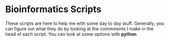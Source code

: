 # Bioinformatics Scripts
These scripts are here to help me with some day to day stuff. Generally, you can figure out what they do by looking at the commments I make in the head of each script. You can look at some options with **python <script> -h** Here's a quick rundown of what each script does:

## General use
**coverage_plot.py** takes in a bedgraph file of coverage (or really anything that assigns a quantity to a linear region) and spits out mean coverage for non-overlapping sliding windows. In case you want to concatenate contigs/scaffolds/chromosomes for ease of plotting in R, the last column automatically does so (compare the last and second to last columns when you switch scaffolds).

**repeat_along_genome.py** will give you the average repeat content along the genome in non-overlapping sliding windows. Can technically calculate single nucleotide content if you put that down for "missing". Additionally, this script is case sensitive, so make sure the character you're searching for are all upper or lower case.

**reverse_complement.py** will give you a fasta file with sequences that you want to get the reverse complement of. You have to give it an initial fasta file and a list of sequences to modify.

**filter_good_mRNA.py** will filter out mRNA sequences that either doesn't have a start codon, has a premature stop codon, or doesn't have a stop codon. Does not check reverse complement, because I wrote this specifically for MAKER outputs and MAKER already tries to make all sequences start with an ATG.

## Population genetics
**hka_test.py** takes in a vcf file and calculates hka between two species in non-overlapping sliding windows across the genome. Will also perform a homogeneity test for the two species of interest. I wrote this because I couldn't find an HKA test calculator online that processes a vcf file. I used PANDAS for convenience, but that means the memory usage will be enormous--I might rewrite this using only hash tables.

The way it works, generally is:
W = number of polymorphisms in species A
X = number of polymorphisms in species B
Y = number of fixed differences between species A and species B+C (outgroup)
Z = number of fixed differences between species B and species A+C

calculate each of the above per window and also get total values for each of the above.

HKA(speciesA) = -log10(pval(chi2([W,Y],[WGlobal,ZGlobal]))) <br>
homogeneity(speciesA, speciesB) = -log10(pval(chi2([W,Y],[X,Z])))
